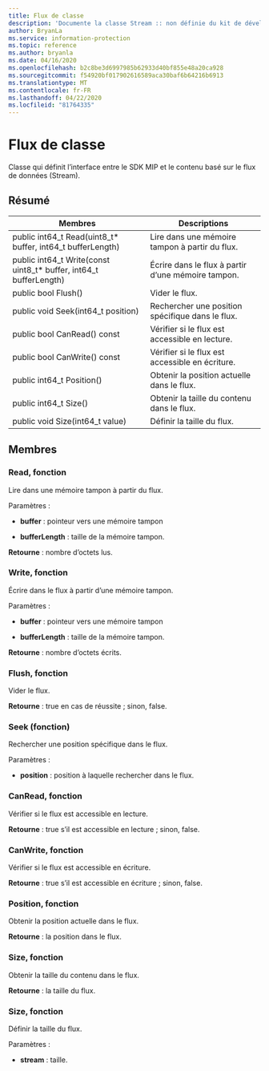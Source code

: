 ```yaml
---
title: Flux de classe
description: 'Documente la classe Stream :: non définie du kit de développement logiciel (SDK) Microsoft Information Protection (MIP).'
author: BryanLa
ms.service: information-protection
ms.topic: reference
ms.author: bryanla
ms.date: 04/16/2020
ms.openlocfilehash: b2c8be3d6997985b62933d40bf855e48a20ca928
ms.sourcegitcommit: f54920bf017902616589aca30baf6b64216b6913
ms.translationtype: MT
ms.contentlocale: fr-FR
ms.lasthandoff: 04/22/2020
ms.locfileid: "81764335"
---
```

# <a name="class-stream"></a>Flux de classe 
Classe qui définit l’interface entre le SDK MIP et le contenu basé sur le flux de données (Stream).
  
## <a name="summary"></a>Résumé
 Membres                        | Descriptions                                
--------------------------------|---------------------------------------------
public int64_t Read(uint8_t* buffer, int64_t bufferLength)  |  Lire dans une mémoire tampon à partir du flux.
public int64_t Write(const uint8_t* buffer, int64_t bufferLength)  |  Écrire dans le flux à partir d’une mémoire tampon.
public bool Flush()  |  Vider le flux.
public void Seek(int64_t position)  |  Rechercher une position spécifique dans le flux.
public bool CanRead() const  |  Vérifier si le flux est accessible en lecture.
public bool CanWrite() const  |  Vérifier si le flux est accessible en écriture.
public int64_t Position()  |  Obtenir la position actuelle dans le flux.
public int64_t Size()  |  Obtenir la taille du contenu dans le flux.
public void Size(int64_t value)  |  Définir la taille du flux.
  
## <a name="members"></a>Membres
  
### <a name="read-function"></a>Read, fonction
Lire dans une mémoire tampon à partir du flux.

Paramètres :  
* **buffer** : pointeur vers une mémoire tampon 


* **bufferLength** : taille de la mémoire tampon. 



  
**Retourne** : nombre d’octets lus.
  
### <a name="write-function"></a>Write, fonction
Écrire dans le flux à partir d’une mémoire tampon.

Paramètres :  
* **buffer** : pointeur vers une mémoire tampon 


* **bufferLength** : taille de la mémoire tampon. 



  
**Retourne** : nombre d’octets écrits.
  
### <a name="flush-function"></a>Flush, fonction
Vider le flux.

  
**Retourne** : true en cas de réussite ; sinon, false.
  
### <a name="seek-function"></a>Seek (fonction)
Rechercher une position spécifique dans le flux.

Paramètres :  
* **position** : position à laquelle rechercher dans le flux.


  
### <a name="canread-function"></a>CanRead, fonction
Vérifier si le flux est accessible en lecture.

  
**Retourne** : true s’il est accessible en lecture ; sinon, false.
  
### <a name="canwrite-function"></a>CanWrite, fonction
Vérifier si le flux est accessible en écriture.

  
**Retourne** : true s’il est accessible en écriture ; sinon, false.
  
### <a name="position-function"></a>Position, fonction
Obtenir la position actuelle dans le flux.

  
**Retourne** : la position dans le flux.
  
### <a name="size-function"></a>Size, fonction
Obtenir la taille du contenu dans le flux.

  
**Retourne** : la taille du flux.
  
### <a name="size-function"></a>Size, fonction
Définir la taille du flux.

Paramètres :  
* **stream** : taille.

